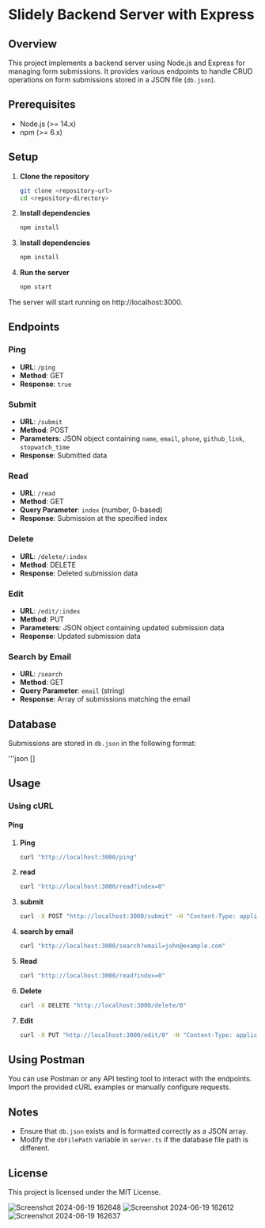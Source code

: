# Slidely Backend Server with Express

## Overview

This project implements a backend server using Node.js and Express for managing form submissions. It provides various endpoints to handle CRUD operations on form submissions stored in a JSON file (`db.json`).

## Prerequisites

- Node.js (>= 14.x)
- npm (>= 6.x)

## Setup

1. **Clone the repository**

   ```bash
   git clone <repository-url>
   cd <repository-directory>
2. **Install dependencies**

   ```bash
   npm install
3. **Install dependencies**

   ```bash
   npm install
4. **Run the server**

   ```bash
   npm start
The server will start running on http://localhost:3000.

## Endpoints

### Ping

- **URL**: `/ping`
- **Method**: GET
- **Response**: `true`

### Submit

- **URL**: `/submit`
- **Method**: POST
- **Parameters**: JSON object containing `name`, `email`, `phone`, `github_link`, `stopwatch_time`
- **Response**: Submitted data

### Read

- **URL**: `/read`
- **Method**: GET
- **Query Parameter**: `index` (number, 0-based)
- **Response**: Submission at the specified index

### Delete

- **URL**: `/delete/:index`
- **Method**: DELETE
- **Response**: Deleted submission data

### Edit

- **URL**: `/edit/:index`
- **Method**: PUT
- **Parameters**: JSON object containing updated submission data
- **Response**: Updated submission data

### Search by Email

- **URL**: `/search`
- **Method**: GET
- **Query Parameter**: `email` (string)
- **Response**: Array of submissions matching the email

## Database

Submissions are stored in `db.json` in the following format:

'''json
   []

## Usage

### Using cURL

#### Ping

1. **Ping**

   ```bash
   curl "http://localhost:3000/ping"

2. **read**

   ```bash
   curl "http://localhost:3000/read?index=0"
   
3. **submit**
   ```bash
   curl -X POST "http://localhost:3000/submit" -H "Content-Type: application/json" -d '{"name": "John Doe","email": "john@example.com","phone": "1234567890","github_link": "https://github.com/johndoe", "stopwatch_time": "00:02:15"  }'

4. **search by email**
   ```bash
   curl "http://localhost:3000/search?email=john@example.com"
   
5. **Read**
   ```bash
   curl "http://localhost:3000/read?index=0"
   
6. **Delete**
   ```bash
   curl -X DELETE "http://localhost:3000/delete/0"
7. **Edit**
   ```bash
   curl -X PUT "http://localhost:3000/edit/0" -H "Content-Type: application/json" -d '{"name": "Updated Name","email": "updated@example.com","phone": "9876543210","github_link": "https://github.com/updated","stopwatch_time": "00:03:30"}'


## Using Postman

You can use Postman or any API testing tool to interact with the endpoints. Import the provided cURL examples or manually configure requests.

## Notes

- Ensure that `db.json` exists and is formatted correctly as a JSON array.
- Modify the `dbFilePath` variable in `server.ts` if the database file path is different.

## License

This project is licensed under the MIT License.

![Screenshot 2024-06-19 162648](https://github.com/ShubhGupta2004/slidely_backend/assets/92709931/c7e260ce-2082-4ac8-8b27-74cf37600f21)
![Screenshot 2024-06-19 162612](https://github.com/ShubhGupta2004/slidely_backend/assets/92709931/24e7218e-da70-4f17-863f-e6c402fce11b)
![Screenshot 2024-06-19 162637](https://github.com/ShubhGupta2004/slidely_backend/assets/92709931/1626c99b-821f-41c1-81c3-f0ec5e20508a)
